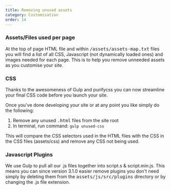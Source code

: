```yaml
---
title: Removing unused assets
category: Customisation
order: 14
---
```


### Assets/Files used per page

At the top of page HTML file and within <kbd>/assets/assets-map.txt</kbd> files you will find a list of all CSS, Javascript (not dynamically loaded ones) and images needed for each page.
This is to help you remove unneeded assets as you customise your site.

### CSS

Thanks to the awesomeness of Gulp and purifycss you can now streamline your final CSS code before you launch your site.

Once you've done developing your site or at any point you like simply do the following:

1. Remove any unused <kbd>.html</kbd> files from the site root
2. In terminal, run command: <code>gulp unused-css</code>

This will compare the CSS selectors used in the HTML files with the CSS in the CSS files (assets/css) and remove any CSS not being used.

### Javascript Plugins

We use Gulp to pull all our .js files together into script.s & script.min.js. This means you can since version 3.1.0 easier remove plugins you don't need simply by deleting them from the <kbd>assets/js/src/plugins</kbd> directory or by changing the .js file extension.